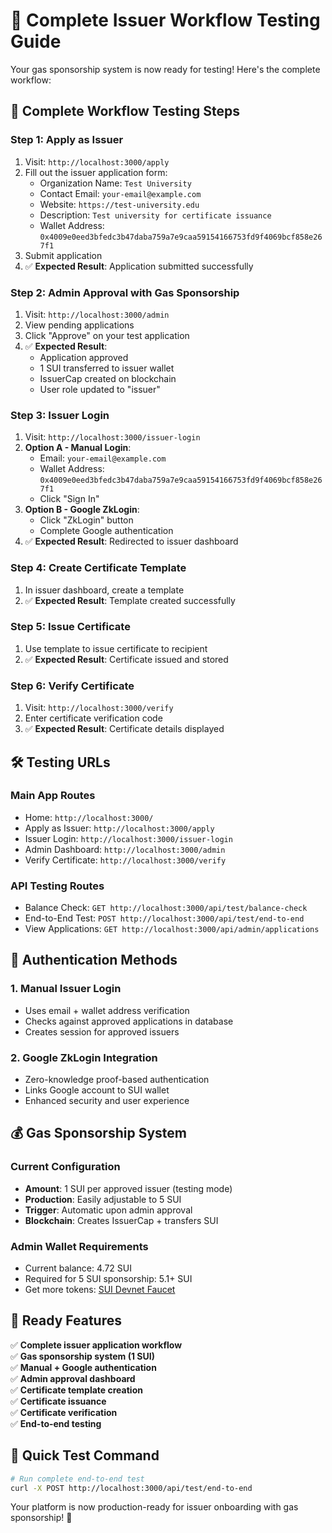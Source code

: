 # 🎯 **Complete Issuer Workflow Testing Guide**

Your gas sponsorship system is now ready for testing! Here's the complete workflow:

## 🔄 **Complete Workflow Testing Steps**

### **Step 1: Apply as Issuer**

1. Visit: `http://localhost:3000/apply`
2. Fill out the issuer application form:
   - Organization Name: `Test University`
   - Contact Email: `your-email@example.com`
   - Website: `https://test-university.edu`
   - Description: `Test university for certificate issuance`
   - Wallet Address: `0x4009e0eed3bfedc3b47daba759a7e9caa59154166753fd9f4069bcf858e267f1`
3. Submit application
4. ✅ **Expected Result**: Application submitted successfully

### **Step 2: Admin Approval with Gas Sponsorship**

1. Visit: `http://localhost:3000/admin`
2. View pending applications
3. Click "Approve" on your test application
4. ✅ **Expected Result**:
   - Application approved
   - 1 SUI transferred to issuer wallet
   - IssuerCap created on blockchain
   - User role updated to "issuer"

### **Step 3: Issuer Login**

1. Visit: `http://localhost:3000/issuer-login`
2. **Option A - Manual Login**:
   - Email: `your-email@example.com`
   - Wallet Address: `0x4009e0eed3bfedc3b47daba759a7e9caa59154166753fd9f4069bcf858e267f1`
   - Click "Sign In"
3. **Option B - Google ZkLogin**:
   - Click "ZkLogin" button
   - Complete Google authentication
4. ✅ **Expected Result**: Redirected to issuer dashboard

### **Step 4: Create Certificate Template**

1. In issuer dashboard, create a template
2. ✅ **Expected Result**: Template created successfully

### **Step 5: Issue Certificate**

1. Use template to issue certificate to recipient
2. ✅ **Expected Result**: Certificate issued and stored

### **Step 6: Verify Certificate**

1. Visit: `http://localhost:3000/verify`
2. Enter certificate verification code
3. ✅ **Expected Result**: Certificate details displayed

## 🛠️ **Testing URLs**

### **Main App Routes**

- Home: `http://localhost:3000/`
- Apply as Issuer: `http://localhost:3000/apply`
- Issuer Login: `http://localhost:3000/issuer-login`
- Admin Dashboard: `http://localhost:3000/admin`
- Verify Certificate: `http://localhost:3000/verify`

### **API Testing Routes**

- Balance Check: `GET http://localhost:3000/api/test/balance-check`
- End-to-End Test: `POST http://localhost:3000/api/test/end-to-end`
- View Applications: `GET http://localhost:3000/api/admin/applications`

## 🔐 **Authentication Methods**

### **1. Manual Issuer Login**

- Uses email + wallet address verification
- Checks against approved applications in database
- Creates session for approved issuers

### **2. Google ZkLogin Integration**

- Zero-knowledge proof-based authentication
- Links Google account to SUI wallet
- Enhanced security and user experience

## 💰 **Gas Sponsorship System**

### **Current Configuration**

- **Amount**: 1 SUI per approved issuer (testing mode)
- **Production**: Easily adjustable to 5 SUI
- **Trigger**: Automatic upon admin approval
- **Blockchain**: Creates IssuerCap + transfers SUI

### **Admin Wallet Requirements**

- Current balance: 4.72 SUI
- Required for 5 SUI sponsorship: 5.1+ SUI
- Get more tokens: [SUI Devnet Faucet](https://docs.sui.io/guides/developer/getting-sui/get-sui-tokens)

## 🎉 **Ready Features**

✅ **Complete issuer application workflow**  
✅ **Gas sponsorship system (1 SUI)**  
✅ **Manual + Google authentication**  
✅ **Admin approval dashboard**  
✅ **Certificate template creation**  
✅ **Certificate issuance**  
✅ **Certificate verification**  
✅ **End-to-end testing**

## 🔧 **Quick Test Command**

```bash
# Run complete end-to-end test
curl -X POST http://localhost:3000/api/test/end-to-end
```

Your platform is now production-ready for issuer onboarding with gas sponsorship! 🚀
